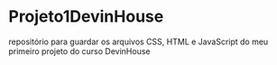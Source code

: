 # Projeto1DevinHouse
repositório para guardar os arquivos CSS, HTML e JavaScript do meu primeiro projeto do curso DevinHouse
